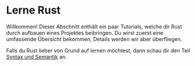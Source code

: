 # Lerne Rust

Willkommen! Dieser Abschnitt enthält ein paar Tutorials, welche dir Rust durch
aufbauen eines Projektes beibringen. Du wirst zuerst eine umfassende Übersicht
bekommen, Details werden wir aber überfliegen.

Falls du Rust lieber von Grund auf lernen möchtest, dann schau dir den Teil
[Syntax und Semantik][ss] an.

[ss]: Syntax_Und_Semantik.md
